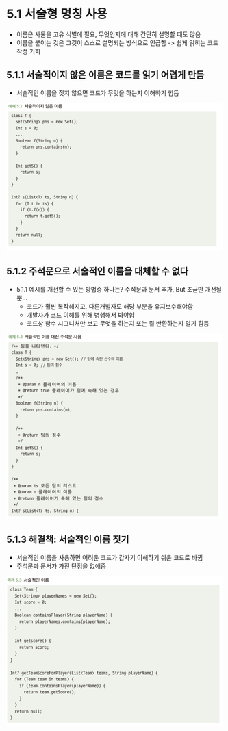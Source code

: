 # 5.1 서술형 명칭 사용
- 이름은 사물을 고유 식별에 필요, 무엇인지에 대해 간단히 설명할 때도 많음
- 이름을 붙이는 것은 그것이 스스로 설명되는 방식으로 언급함 -> 쉽게 읽히는 코드 작성 기회

## 5.1.1 서술적이지 않은 이름은 코드를 읽기 어렵게 만듬
- 서술적인 이름을 짓지 않으면 코드가 무엇을 하는지 이해하기 힘듬

![img.png](img.png)

## 5.1.2 주석문으로 서술적인 이름을 대체할 수 없다
- 5.1.1 예시를 개선할 수 있는 방법중 하나는? 주석문과 문서 추가, But 조금만 개선될뿐...
  - 코드가 훨씬 복작해지고, 다른개발자도 해당 부분을 유지보수해야함
  - 개발자가 코드 이해를 위해 병행해서 봐야함
  - 코드상 함수 시그니처만 보고 무엇을 하는지 또는 뭘 반환하는지 알기 힘듬

![img_1.png](img_1.png)

## 5.1.3 해결책: 서술적인 이름 짓기
- 서술적인 이름을 사용하면 어려운 코드가 갑자기 이해하기 쉬운 코드로 바뀜
- 주석문과 문서가 가진 단점을 없애줌

![img_2.png](img_2.png)